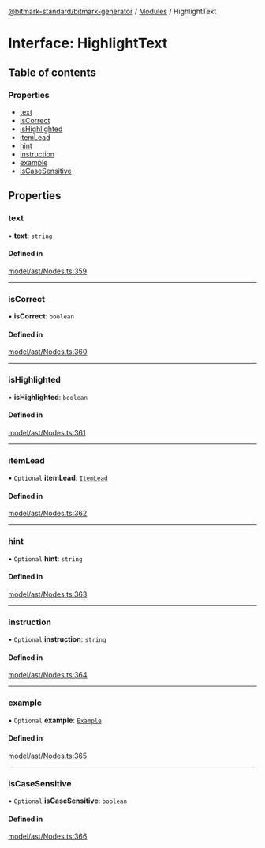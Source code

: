 [@bitmark-standard/bitmark-generator](../API.md) / [Modules](../modules.md) / HighlightText

# Interface: HighlightText

## Table of contents

### Properties

- [text](HighlightText.md#text)
- [isCorrect](HighlightText.md#isCorrect)
- [isHighlighted](HighlightText.md#isHighlighted)
- [itemLead](HighlightText.md#itemLead)
- [hint](HighlightText.md#hint)
- [instruction](HighlightText.md#instruction)
- [example](HighlightText.md#example)
- [isCaseSensitive](HighlightText.md#isCaseSensitive)

## Properties

### text

• **text**: `string`

#### Defined in

[model/ast/Nodes.ts:359](https://github.com/getMoreBrain/bitmark-generator/blob/a7a40de/src/model/ast/Nodes.ts#L359)

___

### isCorrect

• **isCorrect**: `boolean`

#### Defined in

[model/ast/Nodes.ts:360](https://github.com/getMoreBrain/bitmark-generator/blob/a7a40de/src/model/ast/Nodes.ts#L360)

___

### isHighlighted

• **isHighlighted**: `boolean`

#### Defined in

[model/ast/Nodes.ts:361](https://github.com/getMoreBrain/bitmark-generator/blob/a7a40de/src/model/ast/Nodes.ts#L361)

___

### itemLead

• `Optional` **itemLead**: [`ItemLead`](ItemLead.md)

#### Defined in

[model/ast/Nodes.ts:362](https://github.com/getMoreBrain/bitmark-generator/blob/a7a40de/src/model/ast/Nodes.ts#L362)

___

### hint

• `Optional` **hint**: `string`

#### Defined in

[model/ast/Nodes.ts:363](https://github.com/getMoreBrain/bitmark-generator/blob/a7a40de/src/model/ast/Nodes.ts#L363)

___

### instruction

• `Optional` **instruction**: `string`

#### Defined in

[model/ast/Nodes.ts:364](https://github.com/getMoreBrain/bitmark-generator/blob/a7a40de/src/model/ast/Nodes.ts#L364)

___

### example

• `Optional` **example**: [`Example`](../modules.md#Example)

#### Defined in

[model/ast/Nodes.ts:365](https://github.com/getMoreBrain/bitmark-generator/blob/a7a40de/src/model/ast/Nodes.ts#L365)

___

### isCaseSensitive

• `Optional` **isCaseSensitive**: `boolean`

#### Defined in

[model/ast/Nodes.ts:366](https://github.com/getMoreBrain/bitmark-generator/blob/a7a40de/src/model/ast/Nodes.ts#L366)

